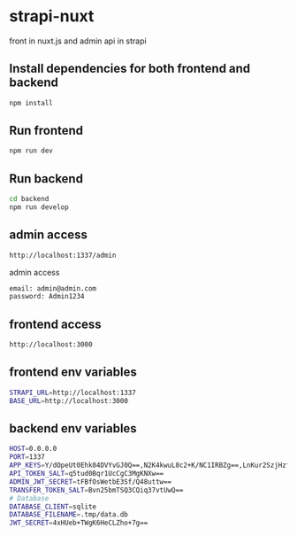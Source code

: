 # strapi-nuxt
front in nuxt.js and admin api in strapi

## Install dependencies for both frontend and backend

```bash
npm install
```

## Run frontend

```bash
npm run dev
```

## Run backend

```bash
cd backend
npm run develop
```

## admin access

```bash
http://localhost:1337/admin
```
admin access

```bash
email: admin@admin.com
password: Admin1234
```

## frontend access

```bash
http://localhost:3000
```

## frontend env variables

```bash
STRAPI_URL=http://localhost:1337
BASE_URL=http://localhost:3000
```

## backend env variables
```bash
HOST=0.0.0.0
PORT=1337
APP_KEYS=Y/dOpeUt0Ehk04DVYvGJ0Q==,N2K4kwuL8c2+K/NC1IRBZg==,LnKur2SzjHzf4VM/MCMPwQ==,CG0l75WVCaom9pntkQTk3A==
API_TOKEN_SALT=q5tud0Bqr1UcCgC3MgKNXw==
ADMIN_JWT_SECRET=tFBfOsWetbE3Sf/Q48uttw==
TRANSFER_TOKEN_SALT=Bvn25bmTSQ3CQiq37vtUwQ==
# Database
DATABASE_CLIENT=sqlite
DATABASE_FILENAME=.tmp/data.db
JWT_SECRET=4xHUeb+TWgK6HeCLZho+7g==
```



